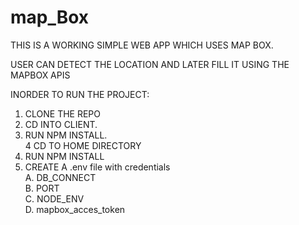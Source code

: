 # map_Box

THIS IS A WORKING SIMPLE WEB APP WHICH USES MAP BOX.

USER CAN DETECT THE LOCATION AND LATER FILL IT USING THE MAPBOX APIS


INORDER TO RUN THE PROJECT:

1. CLONE THE REPO <br/>
2. CD INTO CLIENT. <br/>
3. RUN NPM INSTALL. <br/>
4 CD TO HOME DIRECTORY <br/>
5. RUN NPM INSTALL <br/>
7. CREATE A .env file with credentials <br/>
    A.  DB_CONNECT  <br/>
    B.  PORT    <br/>
    C.  NODE_ENV    <br/>
    D.  mapbox_acces_token  <br/>
